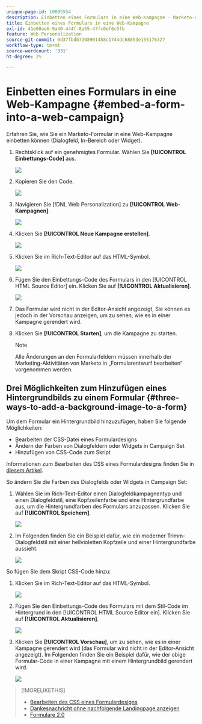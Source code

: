 ```yaml
---
unique-page-id: 10095554
description: Einbetten eines Formulars in eine Web-Kampagne - Marketo-Dokumente - Produktdokumentation
title: Einbetten eines Formulars in eine Web-Kampagne
exl-id: 41e60ae6-9a40-444f-8a55-47fc6ef6c5fb
feature: Web Personalization
source-git-commit: 0d37fbdb7d08901458c1744dc68893e155176327
workflow-type: tm+mt
source-wordcount: '331'
ht-degree: 2%

---
```


# Einbetten eines Formulars in eine Web-Kampagne {#embed-a-form-into-a-web-campaign}

Erfahren Sie, wie Sie ein Marketo-Formular in eine Web-Kampagne einbetten können (Dialogfeld, In-Bereich oder Widget).

1. Rechtsklick auf ein genehmigtes Formular. Wählen Sie **[!UICONTROL Einbettungs-Code]** aus.

   ![](assets/image2015-12-16-10-3a58-3a39.png)

1. Kopieren Sie den Code.

   ![](assets/image2015-12-16-11-3a16-3a24.png)

1. Navigieren Sie [!DNL Web Personalization] zu **[!UICONTROL Web-Kampagnen]**.

   ![](assets/web-campaigns-hand-7.jpg)

1. Klicken Sie **[!UICONTROL Neue Kampagne erstellen]**.

   ![](assets/create-new-web-campaign-hand-1.jpg)

1. Klicken Sie im Rich-Text-Editor auf das HTML-Symbol.

   ![](assets/five-1.png)

1. Fügen Sie den Einbettungs-Code des Formulars in den [!UICONTROL HTML Source Editor] ein. Klicken Sie auf **[!UICONTROL Aktualisieren]**.

   ![](assets/six-1.png)

1. Das Formular wird nicht in der Editor-Ansicht angezeigt, Sie können es jedoch in der Vorschau anzeigen, um zu sehen, wie es in einer Kampagne gerendert wird.

1. Klicken Sie **[!UICONTROL Starten]**, um die Kampagne zu starten.

   >[!NOTE]
   >
   >Alle Änderungen an den Formularfeldern müssen innerhalb der Marketing-Aktivitäten von Marketo in „Formularentwurf bearbeiten“ vorgenommen werden.

## Drei Möglichkeiten zum Hinzufügen eines Hintergrundbilds zu einem Formular {#three-ways-to-add-a-background-image-to-a-form}

Um dem Formular ein Hintergrundbild hinzuzufügen, haben Sie folgende Möglichkeiten:

* Bearbeiten der CSS-Datei eines Formulardesigns
* Ändern der Farben von Dialogfeldern oder Widgets in Campaign Set
* Hinzufügen von CSS-Code zum Skript

Informationen zum Bearbeiten des CSS eines Formulardesigns finden Sie in [diesem Artikel](/help/marketo/product-docs/demand-generation/forms/form-design/edit-the-css-of-a-form-theme.md).

So ändern Sie die Farben des Dialogfelds oder Widgets in Campaign Set:

1. Wählen Sie im Rich-Text-Editor einen Dialogfeldkampagnentyp und einen Dialogfeldstil, eine Kopfzeilenfarbe und eine Hintergrundfarbe aus, um die Hintergrundfarben des Formulars anzupassen. Klicken Sie auf **[!UICONTROL Speichern]**.

   ![](assets/image2015-12-29-18-3a28-3a31.png)

1. Im Folgenden finden Sie ein Beispiel dafür, wie ein moderner Trimm-Dialogfeldstil mit einer hellvioletten Kopfzeile und einer Hintergrundfarbe aussieht.

   ![](assets/image2015-12-29-18-3a27-3a31.png)

So fügen Sie dem Skript CSS-Code hinzu:

1. Klicken Sie im Rich-Text-Editor auf das HTML-Symbol.

   ![](assets/image2015-12-29-17-3a56-3a13.png)

1. Fügen Sie den Einbettungs-Code des Formulars mit dem Stil-Code im Hintergrund in den [!UICONTROL HTML Source Editor ein]. Klicken Sie auf **[!UICONTROL Aktualisieren]**.

   ![](assets/image2015-12-29-18-3a1-3a15.png)

1. Klicken Sie **[!UICONTROL Vorschau]**, um zu sehen, wie es in einer Kampagne gerendert wird (das Formular wird nicht in der Editor-Ansicht angezeigt). Im Folgenden finden Sie ein Beispiel dafür, wie der obige Formular-Code in einer Kampagne mit einem Hintergrundbild gerendert wird.

   ![](assets/image2015-12-29-18-3a20-3a35.png)

>[!MORELIKETHIS]
>
>* [Bearbeiten des CSS eines Formulardesigns](/help/marketo/product-docs/demand-generation/forms/form-design/edit-the-css-of-a-form-theme.md)
>* [Dankesnachricht ohne nachfolgende Landingpage anzeigen](https://developers.marketo.com/blog/show-thank-you-message-without-a-follow-up-landing-page/)
>* [Formulare 2.0](https://experienceleague.adobe.com/de/docs/marketo-developer/marketo/javascriptapi/forms-api-reference)
